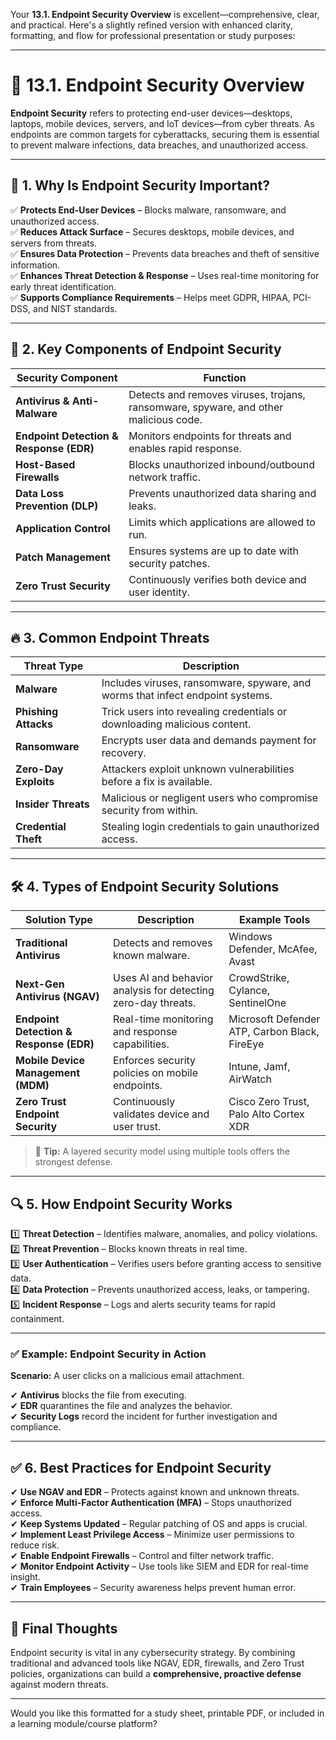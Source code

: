 Your **13.1. Endpoint Security Overview** is excellent—comprehensive, clear, and practical. Here's a slightly refined version with enhanced clarity, formatting, and flow for professional presentation or study purposes:

---

# 🔐 13.1. Endpoint Security Overview

**Endpoint Security** refers to protecting end-user devices—desktops, laptops, mobile devices, servers, and IoT devices—from cyber threats. As endpoints are common targets for cyberattacks, securing them is essential to prevent malware infections, data breaches, and unauthorized access.

---

## 🌟 1. Why Is Endpoint Security Important?

✅ **Protects End-User Devices** – Blocks malware, ransomware, and unauthorized access.  
✅ **Reduces Attack Surface** – Secures desktops, mobile devices, and servers from threats.  
✅ **Ensures Data Protection** – Prevents data breaches and theft of sensitive information.  
✅ **Enhances Threat Detection & Response** – Uses real-time monitoring for early threat identification.  
✅ **Supports Compliance Requirements** – Helps meet GDPR, HIPAA, PCI-DSS, and NIST standards.

---

## 🔑 2. Key Components of Endpoint Security

| **Security Component**             | **Function**                                                                       |
|-----------------------------------|-------------------------------------------------------------------------------------|
| **Antivirus & Anti-Malware**      | Detects and removes viruses, trojans, ransomware, spyware, and other malicious code.|
| **Endpoint Detection & Response (EDR)** | Monitors endpoints for threats and enables rapid response.                  |
| **Host-Based Firewalls**          | Blocks unauthorized inbound/outbound network traffic.                              |
| **Data Loss Prevention (DLP)**    | Prevents unauthorized data sharing and leaks.                                      |
| **Application Control**           | Limits which applications are allowed to run.                                      |
| **Patch Management**              | Ensures systems are up to date with security patches.                              |
| **Zero Trust Security**           | Continuously verifies both device and user identity.                               |

---

## 🔥 3. Common Endpoint Threats

| **Threat Type**     | **Description**                                                                  |
|---------------------|----------------------------------------------------------------------------------|
| **Malware**         | Includes viruses, ransomware, spyware, and worms that infect endpoint systems.  |
| **Phishing Attacks**| Trick users into revealing credentials or downloading malicious content.         |
| **Ransomware**      | Encrypts user data and demands payment for recovery.                             |
| **Zero-Day Exploits**| Attackers exploit unknown vulnerabilities before a fix is available.            |
| **Insider Threats** | Malicious or negligent users who compromise security from within.                |
| **Credential Theft**| Stealing login credentials to gain unauthorized access.                          |

---

## 🛠️ 4. Types of Endpoint Security Solutions

| **Solution Type**              | **Description**                                                       | **Example Tools**                          |
|-------------------------------|------------------------------------------------------------------------|--------------------------------------------|
| **Traditional Antivirus**      | Detects and removes known malware.                                    | Windows Defender, McAfee, Avast             |
| **Next-Gen Antivirus (NGAV)**  | Uses AI and behavior analysis for detecting zero-day threats.         | CrowdStrike, Cylance, SentinelOne           |
| **Endpoint Detection & Response (EDR)** | Real-time monitoring and response capabilities.           | Microsoft Defender ATP, Carbon Black, FireEye |
| **Mobile Device Management (MDM)** | Enforces security policies on mobile endpoints.             | Intune, Jamf, AirWatch                      |
| **Zero Trust Endpoint Security** | Continuously validates device and user trust.                  | Cisco Zero Trust, Palo Alto Cortex XDR      |

> 🔹 **Tip:** A layered security model using multiple tools offers the strongest defense.

---

## 🔍 5. How Endpoint Security Works

1️⃣ **Threat Detection** – Identifies malware, anomalies, and policy violations.  
2️⃣ **Threat Prevention** – Blocks known threats in real time.  
3️⃣ **User Authentication** – Verifies users before granting access to sensitive data.  
4️⃣ **Data Protection** – Prevents unauthorized access, leaks, or tampering.  
5️⃣ **Incident Response** – Logs and alerts security teams for rapid containment.

---

### ✅ Example: Endpoint Security in Action

**Scenario:** A user clicks on a malicious email attachment.

✔ **Antivirus** blocks the file from executing.  
✔ **EDR** quarantines the file and analyzes the behavior.  
✔ **Security Logs** record the incident for further investigation and compliance.

---

## ✅ 6. Best Practices for Endpoint Security

✔ **Use NGAV and EDR** – Protects against known and unknown threats.  
✔ **Enforce Multi-Factor Authentication (MFA)** – Stops unauthorized access.  
✔ **Keep Systems Updated** – Regular patching of OS and apps is crucial.  
✔ **Implement Least Privilege Access** – Minimize user permissions to reduce risk.  
✔ **Enable Endpoint Firewalls** – Control and filter network traffic.  
✔ **Monitor Endpoint Activity** – Use tools like SIEM and EDR for real-time insight.  
✔ **Train Employees** – Security awareness helps prevent human error.

---

## 🚀 Final Thoughts

Endpoint security is vital in any cybersecurity strategy. By combining traditional and advanced tools like NGAV, EDR, firewalls, and Zero Trust policies, organizations can build a **comprehensive, proactive defense** against modern threats.

---

Would you like this formatted for a study sheet, printable PDF, or included in a learning module/course platform?
